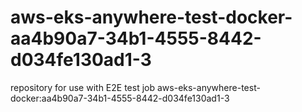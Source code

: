 # aws-eks-anywhere-test-docker-aa4b90a7-34b1-4555-8442-d034fe130ad1-3
repository for use with E2E test job aws-eks-anywhere-test-docker:aa4b90a7-34b1-4555-8442-d034fe130ad1-3
